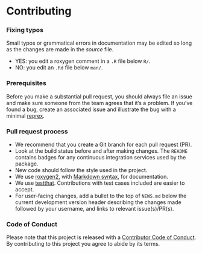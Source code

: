 # Contributing

### Fixing typos

Small typos or grammatical errors in documentation may be edited so long as the
changes are made in the _source_ file.

*  YES: you edit a roxygen comment in a `.R` file below `R/`.
*  NO: you edit an `.Rd` file below `man/`.

### Prerequisites

Before you make a substantial pull request, you should always file an issue and
make sure someone from the team agrees that it’s a problem. If you’ve found a
bug, create an associated issue and illustrate the bug with a minimal
[reprex](https://www.tidyverse.org/help/#reprex).

### Pull request process

*  We recommend that you create a Git branch for each pull request (PR).
*  Look at the build status before and after making changes.
The `README` contains badges for any continuous integration services used
by the package.
*  New code should follow the style used in the project.
*  We use [roxygen2](https://cran.r-project.org/package=roxygen2), with
[Markdown syntax](https://cran.r-project.org/web/packages/roxygen2/vignettes/markdown.html),
for documentation.
*  We use [testthat](https://cran.r-project.org/package=testthat). Contributions
with test cases included are easier to accept.
*  For user-facing changes, add a bullet to the top of `NEWS.md` below the
current development version header describing the changes made followed by your
username, and links to relevant issue(s)/PR(s).

### Code of Conduct

Please note that this project is released with a
[Contributor Code of Conduct](CODE_OF_CONDUCT.md). By contributing to this
project you agree to abide by its terms.
